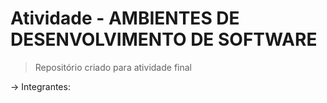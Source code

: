 <h1> Atividade - AMBIENTES DE DESENVOLVIMENTO DE SOFTWARE </h1>

> Repositório criado para atividade final 

-> Integrantes: 
      
 

